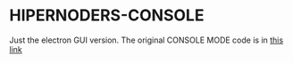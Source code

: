 # HIPERNODERS-CONSOLE
 Just the electron GUI version. The original CONSOLE MODE code is in [this link](https://github.com/discoduro23/HiperNodersJS)
